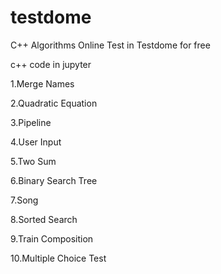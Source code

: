 # testdome
C++ Algorithms Online Test in Testdome for free

c++ code in jupyter


1.Merge Names

2.Quadratic Equation

3.Pipeline

4.User Input

5.Two Sum

6.Binary Search Tree

7.Song

8.Sorted Search

9.Train Composition

10.Multiple Choice Test
